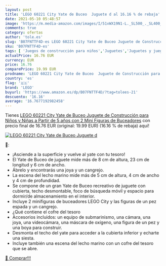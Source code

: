 ```yaml
---
layout: post
title: 'LEGO 60221 City Yate de Buceo  Juguete d al 16.16 % de rebaja'
date: 2021-05-10 05:48:57
image: 'https://m.media-amazon.com/images/I/51vWX19N1-L._SL500_._SL400_.jpg'
comments: true
category: ofertas
author: 'tole.es'
slug: 'B07FNTTF4D-es LEGO 60221 City Yate de Buceo Juguete de Construcción para...'
sku: 'B07FNTTF4D-es'
tags: [ 'Juegos de construcción para niños','Juguetes','Juguetes y juegos','Sets de construcción','lego', ]
actualPrice: 16.76 EUR
currency: EUR
price: 16.76
comparePrice: 19.99 EUR
prodname: 'LEGO 60221 City Yate de Buceo  Juguete de Construcción para Niños y Niñas a Partir de 5 años con 2 Mini Figuras de Buceadores'
country: 'es'
flag: '🇪🇸'
brand: 'LEGO'
buyurl: 'https://www.amazon.es/dp/B07FNTTF4D/?tag=tolees-21'
descuento: '16.16'
average: '16.7677192982458'
---
```


Tienes [LEGO 60221 City Yate de Buceo  Juguete de Construcción para Niños y Niñas a Partir de 5 años con 2 Mini Figuras de Buceadores](https://www.amazon.es/dp/B07FNTTF4D/?tag=tolees-21) con precio final de  16.76 EUR (original: 19.99 EUR) (16.16 %  de rebaja) aqui!

[![LEGO 60221 City Yate de Buceo  Juguete d](https://m.media-amazon.com/images/I/51vWX19N1-L._SL500_._SL400_.jpg)](https://www.amazon.es/dp/B07FNTTF4D/?tag=tolees-21)

🔎:

- ¡Asciende a la superficie y vuelve al yate con tu tesoro!
- El Yate de Buceo de juguete mide más de 8 cm de altura, 23 cm de longitud y 6 cm de ancho.
- Ábrelo y encontrarás una joya y un cangrejo.
- La escena del lecho marino mide más de 5 cm de altura, 4 cm de ancho y 4 cm de profundidad.
- Se compone de un gran Yate de Buceo recreativo de juguete con cubierta, techo desmontable, foco de búsqueda móvil y espacio para dormir/de almacenamiento en el interior.
- Incluye 2 minifiguras de buceadores LEGO City y las figuras de un pez espada y un cangrejo.
- ¿Qué contiene el cofre del tesoro
- Accesorios incluidos: un equipo de submarinismo, una cámara, una joya, una videocámara, una máscara de oxígeno, una figura de un pez y una boya para construir.
- Desmonta el techo del yate para acceder a la cubierta inferior y echarte una siesta.
- Incluye también una escena del lecho marino con un cofre del tesoro que se abre.

[🛒 Comprar!!!](https://www.amazon.es/dp/B07FNTTF4D/?tag=tolees-21)
